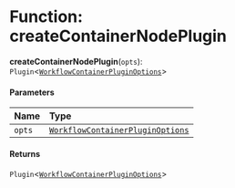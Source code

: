 # Function: createContainerNodePlugin

**createContainerNodePlugin**(`opts`): `Plugin`<[`WorkflowContainerPluginOptions`](/en/auto-docs/free-container-plugin/interfaces/WorkflowContainerPluginOptions.md)>

#### Parameters

| Name | Type |
| :------ | :------ |
| `opts` | [`WorkflowContainerPluginOptions`](/en/auto-docs/free-container-plugin/interfaces/WorkflowContainerPluginOptions.md) |

#### Returns

`Plugin`<[`WorkflowContainerPluginOptions`](/en/auto-docs/free-container-plugin/interfaces/WorkflowContainerPluginOptions.md)>
